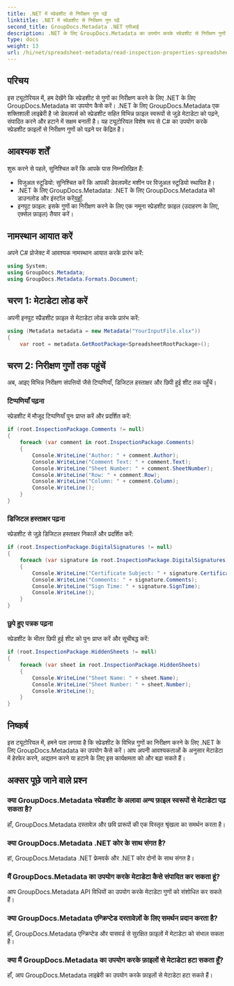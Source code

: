 ```yaml
---
title: .NET में स्प्रेडशीट से निरीक्षण गुण पढ़ें
linktitle: .NET में स्प्रेडशीट से निरीक्षण गुण पढ़ें
second_title: GroupDocs.Metadata .NET एपीआई
description: .NET के लिए GroupDocs.Metadata का उपयोग करके स्प्रेडशीट से निरीक्षण गुणों को पढ़ना सीखें। टिप्पणियों, डिजिटल हस्ताक्षरों और छिपी हुई शीटों तक आसानी से पहुंचें।
type: docs
weight: 13
url: /hi/net/spreadsheet-metadata/read-inspection-properties-spreadsheets/
---
```

## परिचय
इस ट्यूटोरियल में, हम देखेंगे कि स्प्रेडशीट से गुणों का निरीक्षण करने के लिए .NET के लिए GroupDocs.Metadata का उपयोग कैसे करें। .NET के लिए GroupDocs.Metadata एक शक्तिशाली लाइब्रेरी है जो डेवलपर्स को स्प्रेडशीट सहित विभिन्न फ़ाइल स्वरूपों से जुड़े मेटाडेटा को पढ़ने, संपादित करने और हटाने में सक्षम बनाती है। यह ट्यूटोरियल विशेष रूप से C# का उपयोग करके स्प्रेडशीट फ़ाइलों से निरीक्षण गुणों को पढ़ने पर केंद्रित है।
## आवश्यक शर्तें
शुरू करने से पहले, सुनिश्चित करें कि आपके पास निम्नलिखित हैं:
- विजुअल स्टूडियो: सुनिश्चित करें कि आपकी डेवलपमेंट मशीन पर विजुअल स्टूडियो स्थापित है।
-  .NET के लिए GroupDocs.Metadata: .NET के लिए GroupDocs.Metadata को डाउनलोड और इंस्टॉल करें[यहाँ](https://releases.groupdocs.com/metadata/net/).
- इनपुट फ़ाइल: इसके गुणों का निरीक्षण करने के लिए एक नमूना स्प्रेडशीट फ़ाइल (उदाहरण के लिए, एक्सेल फ़ाइल) तैयार करें।

## नामस्थान आयात करें
अपने C# प्रोजेक्ट में आवश्यक नामस्थान आयात करके प्रारंभ करें:
```csharp
using System;
using GroupDocs.Metadata;
using GroupDocs.Metadata.Formats.Document;
```
## चरण 1: मेटाडेटा लोड करें
अपनी इनपुट स्प्रैडशीट फ़ाइल से मेटाडेटा लोड करके प्रारंभ करें:
```csharp
using (Metadata metadata = new Metadata("YourInputFile.xlsx"))
{
    var root = metadata.GetRootPackage<SpreadsheetRootPackage>();
```
## चरण 2: निरीक्षण गुणों तक पहुंचें
अब, आइए विभिन्न निरीक्षण संपत्तियों जैसे टिप्पणियाँ, डिजिटल हस्ताक्षर और छिपी हुई शीट तक पहुँचें।
### टिप्पणियाँ पढ़ना
स्प्रेडशीट में मौजूद टिप्पणियाँ पुनः प्राप्त करें और प्रदर्शित करें:
```csharp
if (root.InspectionPackage.Comments != null)
{
    foreach (var comment in root.InspectionPackage.Comments)
    {
        Console.WriteLine("Author: " + comment.Author);
        Console.WriteLine("Comment Text: " + comment.Text);
        Console.WriteLine("Sheet Number: " + comment.SheetNumber);
        Console.WriteLine("Row: " + comment.Row);
        Console.WriteLine("Column: " + comment.Column);
        Console.WriteLine();
    }
}
```
### डिजिटल हस्ताक्षर पढ़ना
स्प्रेडशीट से जुड़े डिजिटल हस्ताक्षर निकालें और प्रदर्शित करें:
```csharp
if (root.InspectionPackage.DigitalSignatures != null)
{
    foreach (var signature in root.InspectionPackage.DigitalSignatures)
    {
        Console.WriteLine("Certificate Subject: " + signature.CertificateSubject);
        Console.WriteLine("Comments: " + signature.Comments);
        Console.WriteLine("Sign Time: " + signature.SignTime);
        Console.WriteLine();
    }
}
```
### छुपे हुए पत्रक पढ़ना
स्प्रेडशीट के भीतर छिपी हुई शीट को पुनः प्राप्त करें और सूचीबद्ध करें:
```csharp
if (root.InspectionPackage.HiddenSheets != null)
{
    foreach (var sheet in root.InspectionPackage.HiddenSheets)
    {
        Console.WriteLine("Sheet Name: " + sheet.Name);
        Console.WriteLine("Sheet Number: " + sheet.Number);
        Console.WriteLine();
    }
}
```

## निष्कर्ष
इस ट्यूटोरियल में, हमने पता लगाया है कि स्प्रेडशीट के विभिन्न गुणों का निरीक्षण करने के लिए .NET के लिए GroupDocs.Metadata का उपयोग कैसे करें। आप अपनी आवश्यकताओं के अनुसार मेटाडेटा में हेरफेर करने, अद्यतन करने या हटाने के लिए इस कार्यक्षमता को और बढ़ा सकते हैं।

## अक्सर पूछे जाने वाले प्रश्न
### क्या GroupDocs.Metadata स्प्रेडशीट के अलावा अन्य फ़ाइल स्वरूपों से मेटाडेटा पढ़ सकता है?
हाँ, GroupDocs.Metadata दस्तावेज़ और छवि प्रारूपों की एक विस्तृत श्रृंखला का समर्थन करता है।
### क्या GroupDocs.Metadata .NET कोर के साथ संगत है?
हां, GroupDocs.Metadata .NET फ्रेमवर्क और .NET कोर दोनों के साथ संगत है।
### मैं GroupDocs.Metadata का उपयोग करके मेटाडेटा कैसे संपादित कर सकता हूं?
आप GroupDocs.Metadata API विधियों का उपयोग करके मेटाडेटा गुणों को संशोधित कर सकते हैं।
### क्या GroupDocs.Metadata एन्क्रिप्टेड दस्तावेज़ों के लिए समर्थन प्रदान करता है?
हाँ, GroupDocs.Metadata एन्क्रिप्टेड और पासवर्ड से सुरक्षित फ़ाइलों में मेटाडेटा को संभाल सकता है।
### क्या मैं GroupDocs.Metadata का उपयोग करके फ़ाइलों से मेटाडेटा हटा सकता हूँ?
हाँ, आप GroupDocs.Metadata लाइब्रेरी का उपयोग करके फ़ाइलों से मेटाडेटा हटा सकते हैं।